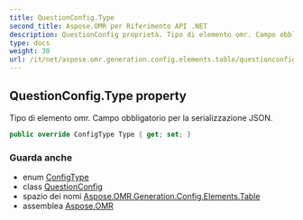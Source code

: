 ```yaml
---
title: QuestionConfig.Type
second_title: Aspose.OMR per Riferimento API .NET
description: QuestionConfig proprietà. Tipo di elemento omr. Campo obbligatorio per la serializzazione JSON.
type: docs
weight: 30
url: /it/net/aspose.omr.generation.config.elements.table/questionconfig/type/
---
```

## QuestionConfig.Type property

Tipo di elemento omr. Campo obbligatorio per la serializzazione JSON.

```csharp
public override ConfigType Type { get; set; }
```

### Guarda anche

* enum [ConfigType](../../../aspose.omr.generation.config.enums/configtype/)
* class [QuestionConfig](../)
* spazio dei nomi [Aspose.OMR.Generation.Config.Elements.Table](../../questionconfig/)
* assemblea [Aspose.OMR](../../../)


